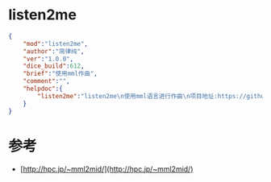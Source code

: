 # listen2me

```json
{
    "mod":"listen2me",
    "author":"简律纯",
    "ver":"1.0.0",
    "dice_build":612,
    "brief":"使用mml作曲",
    "comment":"",
    "helpdoc":{
        "listen2me":"listen2me\n使用mml语言进行作曲\n项目地址:https://github.com/cypress0522/listen2me"
    }
}
```

# 参考

- [http://hpc.jp/~mml2mid/](http://hpc.jp/~mml2mid/)
